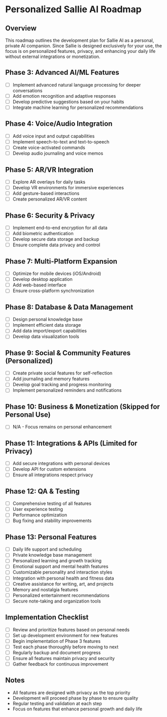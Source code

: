# Personalized Sallie AI Roadmap

## Overview
This roadmap outlines the development plan for Sallie AI as a personal, private AI companion. Since Sallie is designed exclusively for your use, the focus is on personalized features, privacy, and enhancing your daily life without external integrations or monetization.

## Phase 3: Advanced AI/ML Features

- [ ] Implement advanced natural language processing for deeper conversations
- [ ] Add emotion recognition and adaptive responses
- [ ] Develop predictive suggestions based on your habits
- [ ] Integrate machine learning for personalized recommendations

## Phase 4: Voice/Audio Integration

- [ ] Add voice input and output capabilities
- [ ] Implement speech-to-text and text-to-speech
- [ ] Create voice-activated commands
- [ ] Develop audio journaling and voice memos

## Phase 5: AR/VR Integration

- [ ] Explore AR overlays for daily tasks
- [ ] Develop VR environments for immersive experiences
- [ ] Add gesture-based interactions
- [ ] Create personalized AR/VR content

## Phase 6: Security & Privacy

- [ ] Implement end-to-end encryption for all data
- [ ] Add biometric authentication
- [ ] Develop secure data storage and backup
- [ ] Ensure complete data privacy and control

## Phase 7: Multi-Platform Expansion

- [ ] Optimize for mobile devices (iOS/Android)
- [ ] Develop desktop application
- [ ] Add web-based interface
- [ ] Ensure cross-platform synchronization

## Phase 8: Database & Data Management

- [ ] Design personal knowledge base
- [ ] Implement efficient data storage
- [ ] Add data import/export capabilities
- [ ] Develop data visualization tools

## Phase 9: Social & Community Features (Personalized)

- [ ] Create private social features for self-reflection
- [ ] Add journaling and memory features
- [ ] Develop goal tracking and progress monitoring
- [ ] Implement personalized reminders and notifications

## Phase 10: Business & Monetization (Skipped for Personal Use)

- [ ] N/A - Focus remains on personal enhancement

## Phase 11: Integrations & APIs (Limited for Privacy)

- [ ] Add secure integrations with personal devices
- [ ] Develop API for custom extensions
- [ ] Ensure all integrations respect privacy

## Phase 12: QA & Testing

- [ ] Comprehensive testing of all features
- [ ] User experience testing
- [ ] Performance optimization
- [ ] Bug fixing and stability improvements

## Phase 13: Personal Features

- [ ] Daily life support and scheduling
- [ ] Private knowledge base management
- [ ] Personalized learning and growth tracking
- [ ] Emotional support and mental health features
- [ ] Customizable personality and interaction styles
- [ ] Integration with personal health and fitness data
- [ ] Creative assistance for writing, art, and projects
- [ ] Memory and nostalgia features
- [ ] Personalized entertainment recommendations
- [ ] Secure note-taking and organization tools

## Implementation Checklist

- [ ] Review and prioritize features based on personal needs
- [ ] Set up development environment for new features
- [ ] Begin implementation of Phase 3 features
- [ ] Test each phase thoroughly before moving to next
- [ ] Regularly backup and document progress
- [ ] Ensure all features maintain privacy and security
- [ ] Gather feedback for continuous improvement

## Notes
- All features are designed with privacy as the top priority
- Development will proceed phase by phase to ensure quality
- Regular testing and validation at each step
- Focus on features that enhance personal growth and daily life
